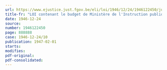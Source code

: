 ```yaml
---
url: https://www.ejustice.just.fgov.be/eli/loi/1946/12/24/1946122450/justel
title-fr: "LOI contenant le budget de Ministère de l'Instruction publique pour l'exercice 1946"
date: 1946-12-24
source:
number: 1946122450
page: 888888
case: 1946-12-24/10
publication: 1947-02-01
starts:
modifies:
pdf-original:
pdf-consolidated:
---
```


